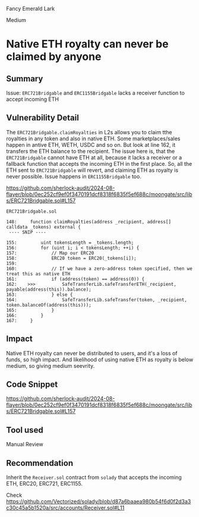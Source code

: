 Fancy Emerald Lark

Medium

# Native ETH royalty can never be claimed by anyone

## Summary
Issue: `ERC721Bridgable` and `ERC1155Bridgable` lacks a receiver function to accept incoming ETH

## Vulnerability Detail
The `ERC721Bridgable.claimRoyalties` in L2s allows you to claim tthe royalties in any token and also in native ETH. Some marketplaces/sales happen in antive ETH, WETH, USDC and so on. But look at line 162, it transfers the ETH balance to the recipient. The issue here is, that the  `ERC721Bridgable` cannot have ETH at all, because it lacks a receiver or a fallback function that accepts the incoming ETH in the first place. So, all the ETH sent to `ERC721Bridgable` will revert, and claiming ETH as royalty is never possible. Issue happens in `ERC1155Bridgable` too.

https://github.com/sherlock-audit/2024-08-flayer/blob/0ec252cf9ef0f3470191dcf8318f6835f5ef688c/moongate/src/libs/ERC721Bridgable.sol#L157

```solidity
ERC721Bridgable.sol

148:     function claimRoyalties(address _recipient, address[] calldata _tokens) external {
 ---- SNIP ----

155:         uint tokensLength = _tokens.length;
156:         for (uint i; i < tokensLength; ++i) {
157:             // Map our ERC20
158:             ERC20 token = ERC20(_tokens[i]);
159: 
160:             // If we have a zero-address token specified, then we treat this as native ETH
161:             if (address(token) == address(0)) {
162:    >>>          SafeTransferLib.safeTransferETH(_recipient, payable(address(this)).balance);
163:             } else {
164:                 SafeTransferLib.safeTransfer(token, _recipient, token.balanceOf(address(this)));
165:             }
166:         }
167:     }
```


## Impact
Native ETH royalty can never be distributed to users, and it's a loss of funds, so high impact. And likelihood of using native ETH as royalty is below medium, so giving medium seevrity.

## Code Snippet

https://github.com/sherlock-audit/2024-08-flayer/blob/0ec252cf9ef0f3470191dcf8318f6835f5ef688c/moongate/src/libs/ERC721Bridgable.sol#L157

## Tool used

Manual Review

## Recommendation

Inherit the `Receiver.sol` contract from `solady` that accepts the incoming ETH, ERC20, ERC721, ERC1155. 

Check https://github.com/Vectorized/solady/blob/d87a6baaea980b54f6d0f2d3a3c30c45a5b1520a/src/accounts/Receiver.sol#L11

